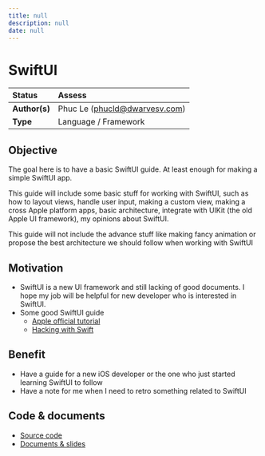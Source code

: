 ```yaml
---
title: null
description: null
date: null
---
```


# SwiftUI

| Status        | Assess                        |
| :------------ | :---------------------------- |
| **Author(s)** | Phuc Le (phucld@dwarvesv.com) |
| **Type**      | Language / Framework          |

## Objective

The goal here is to have a basic SwiftUI guide. At least enough for making a simple SwiftUI app.

This guide will include some basic stuff for working with SwiftUI, such as how to layout views, handle user input, making a custom view, making a cross Apple platform apps, basic architecture, integrate with UIKit (the old Apple UI framework), my opinions about SwiftUI.

This guide will not include the advance stuff like making fancy animation or propose the best architecture we should follow when working with SwiftUI

## Motivation

- SwiftUI is a new UI framework and still lacking of good documents. I hope my job will be helpful for new developer who is interested in SwiftUI.
- Some good SwiftUI guide
  - [Apple official tutorial](https://developer.apple.com/tutorials/swiftui/)
  - [Hacking with Swift](https://www.hackingwithswift.com/quick-start/swiftui/)

## Benefit

- Have a guide for a new iOS developer or the one who just started learning SwiftUI to follow
- Have a note for me when I need to retro something related to SwiftUI

## Code & documents

- [Source code](src)
- [Documents & slides](slide)
